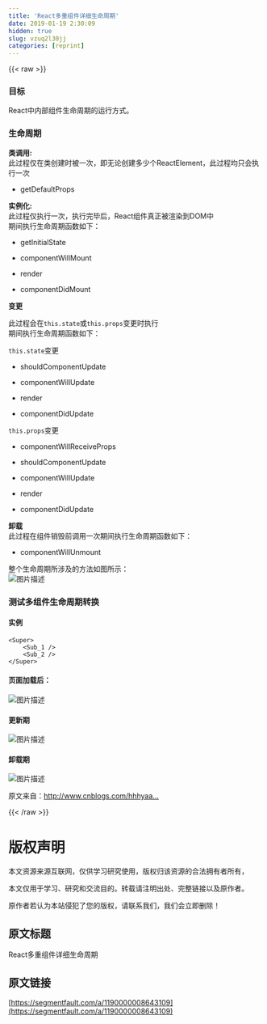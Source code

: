 ```yaml
---
title: 'React多重组件详细生命周期' 
date: 2019-01-19 2:30:09
hidden: true
slug: vzuq2l30jj
categories: [reprint]
---
```


{{< raw >}}

                    
<h3 id="articleHeader0">目标</h3>
<p>React中内部组件生命周期的运行方式。</p>
<h3 id="articleHeader1">生命周期</h3>
<p><strong>类调用:</strong><br>此过程仅在类创建时被一次，即无论创建多少个ReactElement，此过程均只会执行一次</p>
<ul><li><p>getDefaultProps</p></li></ul>
<p><strong>实例化:</strong><br>此过程仅执行一次，执行完毕后，React组件真正被渲染到DOM中<br>期间执行生命周期函数如下：</p>
<ul>
<li><p>getInitialState</p></li>
<li><p>componentWillMount</p></li>
<li><p>render</p></li>
<li><p>componentDidMount</p></li>
</ul>
<p><strong>变更</strong> </p>
<p>此过程会在<code>this.state</code>或<code>this.props</code>变更时执行<br>期间执行生命周期函数如下：</p>
<p><code>this.state</code>变更</p>
<ul>
<li><p>shouldComponentUpdate</p></li>
<li><p>componentWillUpdate</p></li>
<li><p>render</p></li>
<li><p>componentDidUpdate</p></li>
</ul>
<p><code>this.props</code>变更</p>
<ul>
<li><p>componentWillReceiveProps</p></li>
<li><p>shouldComponentUpdate</p></li>
<li><p>componentWillUpdate</p></li>
<li><p>render</p></li>
<li><p>componentDidUpdate</p></li>
</ul>
<p><strong>卸载</strong><br>此过程在组件销毁前调用一次期间执行生命周期函数如下：</p>
<ul><li><p>componentWillUnmount</p></li></ul>
<p>整个生命周期所涉及的方法如图所示：<br><span class="img-wrap"><img data-src="/img/bVKqAV?w=673&amp;h=725" src="https://static.alili.tech/img/bVKqAV?w=673&amp;h=725" alt="图片描述" title="图片描述" style="cursor: pointer; display: inline;"></span></p>
<h3 id="articleHeader2">测试多组件生命周期转换</h3>
<h4>实例</h4>
<div class="widget-codetool" style="display:none;">
      <div class="widget-codetool--inner">
      <span class="selectCode code-tool" data-toggle="tooltip" data-placement="top" title="" data-original-title="全选"></span>
      <span type="button" class="copyCode code-tool" data-toggle="tooltip" data-placement="top" data-clipboard-text="<Super>
    <Sub_1 />
    <Sub_2 />
</Super>" title="" data-original-title="复制"></span>
      <span type="button" class="saveToNote code-tool" data-toggle="tooltip" data-placement="top" title="" data-original-title="放进笔记"></span>
      </div>
      </div><pre class="hljs apache"><code><span class="hljs-section">&lt;Super&gt;</span>
    <span class="hljs-section">&lt;Sub_1 /&gt;</span>
    <span class="hljs-section">&lt;Sub_2 /&gt;</span>
<span class="hljs-section">&lt;/Super&gt;</span></code></pre>
<h4>页面加载后：</h4>
<p><span class="img-wrap"><img data-src="/img/bVKqCm?w=243&amp;h=285" src="https://static.alili.tech/img/bVKqCm?w=243&amp;h=285" alt="图片描述" title="图片描述" style="cursor: pointer; display: inline;"></span></p>
<h4>更新期</h4>
<p><span class="img-wrap"><img data-src="/img/bVKqCI?w=250&amp;h=271" src="https://static.alili.tech/img/bVKqCI?w=250&amp;h=271" alt="图片描述" title="图片描述" style="cursor: pointer; display: inline;"></span></p>
<h4>卸载期</h4>
<p><span class="img-wrap"><img data-src="/img/bVKqCS?w=257&amp;h=196" src="https://static.alili.tech/img/bVKqCS?w=257&amp;h=196" alt="图片描述" title="图片描述" style="cursor: pointer; display: inline;"></span></p>
<p>原文来自：<a href="http://www.cnblogs.com/hhhyaaon/p/5807310.html" rel="nofollow noreferrer" target="_blank">http://www.cnblogs.com/hhhyaa...</a></p>

                
{{< /raw >}}

# 版权声明
本文资源来源互联网，仅供学习研究使用，版权归该资源的合法拥有者所有，

本文仅用于学习、研究和交流目的。转载请注明出处、完整链接以及原作者。

原作者若认为本站侵犯了您的版权，请联系我们，我们会立即删除！

## 原文标题
React多重组件详细生命周期

## 原文链接
[https://segmentfault.com/a/1190000008643109](https://segmentfault.com/a/1190000008643109)

